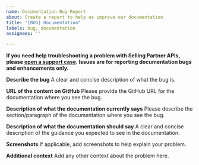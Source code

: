 ```yaml
---
name: Documentation Bug Report
about: Create a report to help us improve our documentation
title: "[BUG] Documentation"
labels: bug, documentation
assignees: ''

---
```


**If you need help troubleshooting a problem with Selling Partner APIs, please [open a support case](https://developer.amazonservices.com/support). Issues are for reporting documentation bugs and enhancements only.**

**Describe the bug**
A clear and concise description of what the bug is.

**URL of the content on GitHub**
Please provide the GitHub URL for the documentation where you see the bug.

**Description of what the documentation currently says**
Please describe the section/paragraph of the documentation where you see the bug.

**Description of what the documentation should say**
A clear and concise description of the guidance you expected to see in the documentation.

**Screenshots**
If applicable, add screenshots to help explain your problem.

**Additional context**
Add any other context about the problem here.
